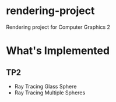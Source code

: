 # rendering-project
Rendering project for Computer Graphics 2

# What's Implemented

## TP2
- Ray Tracing Glass Sphere
- Ray Tracing Multiple Spheres